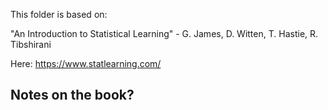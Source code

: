 This folder is based on:

"An Introduction to Statistical Learning" - G. James, D. Witten, T. Hastie, R. Tibshirani

Here:
https://www.statlearning.com/

## Notes on the book?
